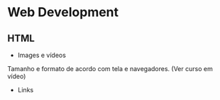 # Web Development
## HTML
* Images e vídeos

Tamanho e formato de acordo com tela e navegadores. (Ver curso em vídeo)
* Links
